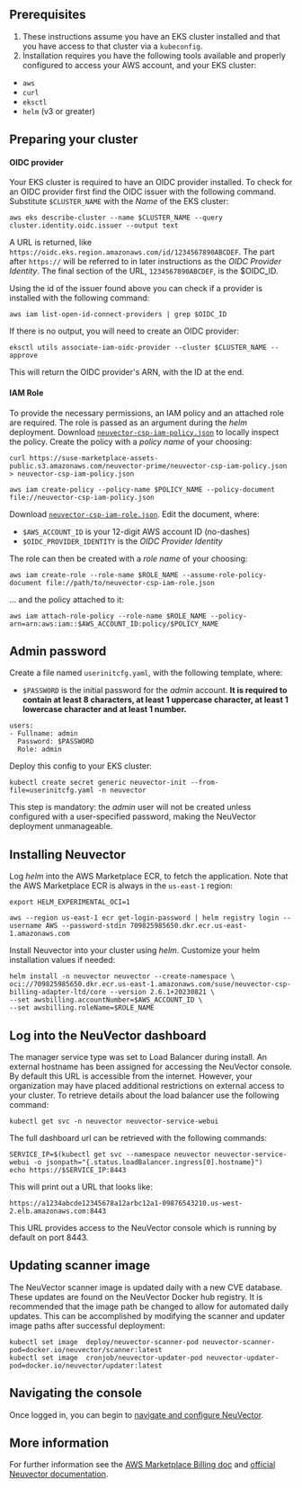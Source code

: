 ## Prerequisites

1. These instructions assume you have an EKS cluster installed and that you have access to that cluster via a `kubeconfig`.
2. Installation requires you have the following tools available and properly configured to access your AWS account, and your EKS cluster:
* `aws`
* `curl`
* `eksctl`
* `helm` (v3 or greater)

## Preparing your cluster

#### OIDC provider

Your EKS cluster is required to have an OIDC provider installed. To check for an OIDC provider first find the OIDC issuer with the following command. Substitute `$CLUSTER_NAME` with the *Name* of the EKS cluster:

```
aws eks describe-cluster --name $CLUSTER_NAME --query cluster.identity.oidc.issuer --output text
```

A URL is returned, like `https://oidc.eks.region.amazonaws.com/id/1234567890ABCDEF`. The part after `https://` will be referred to in later instructions as the *OIDC Provider Identity*. The final section of the URL, `1234567890ABCDEF`, is the $OIDC_ID.

Using the id of the issuer found above you can check if a provider is installed with the following command:

```
aws iam list-open-id-connect-providers | grep $OIDC_ID
```

If there is no output, you will need to create an OIDC provider:

```
eksctl utils associate-iam-oidc-provider --cluster $CLUSTER_NAME --approve
```

This will return the OIDC provider's ARN, with the ID at the end.

#### IAM Role

To provide the necessary permissions, an IAM policy and an attached role are required. The role is passed as an argument during the *helm* deployment. Download [`neuvector-csp-iam-policy.json`](https://suse-marketplace-assets-public.s3.amazonaws.com/neuvector-prime/neuvector-csp-iam-policy.json) to locally inspect the policy. Create the policy with a *policy name* of your choosing:

```
curl https://suse-marketplace-assets-public.s3.amazonaws.com/neuvector-prime/neuvector-csp-iam-policy.json > neuvector-csp-iam-policy.json

aws iam create-policy --policy-name $POLICY_NAME --policy-document file://neuvector-csp-iam-policy.json
```

Download [`neuvector-csp-iam-role.json`](https://suse-marketplace-assets-public.s3.amazonaws.com/neuvector-prime/neuvector-csp-iam-role.json). Edit the document, where:

* `$AWS_ACCOUNT_ID` is your 12-digit AWS account ID (no-dashes)
* `$OIDC_PROVIDER_IDENTITY` is the *OIDC Provider Identity*

The role can then be created with a *role name* of your choosing:

```
aws iam create-role --role-name $ROLE_NAME --assume-role-policy-document file://path/to/neuvector-csp-iam-role.json
```

... and the policy attached to it:

```
aws iam attach-role-policy --role-name $ROLE_NAME --policy-arn=arn:aws:iam::$AWS_ACCOUNT_ID:policy/$POLICY_NAME
```

## Admin password

Create a file named `userinitcfg.yaml`, with the following template, where:

* `$PASSWORD` is the initial password for the _admin_ account. **It is required to contain at least 8 characters, at least 1 uppercase character, at least 1 lowercase character and at least 1 number.**

```
users:
- Fullname: admin
  Password: $PASSWORD
  Role: admin
```

Deploy this config to your EKS cluster:

```
kubectl create secret generic neuvector-init --from-file=userinitcfg.yaml -n neuvector
```

This step is mandatory: the _admin_ user will not be created unless configured with a user-specified password, making the NeuVector deployment unmanageable.


## Installing Neuvector

Log *helm* into the AWS Marketplace ECR, to fetch the application. Note that the AWS Marketplace ECR is always in the `us-east-1` region:

```
export HELM_EXPERIMENTAL_OCI=1

aws --region us-east-1 ecr get-login-password | helm registry login --username AWS --password-stdin 709825985650.dkr.ecr.us-east-1.amazonaws.com
```

Install Neuvector into your cluster using *helm*. Customize your helm installation values if needed:

```
helm install -n neuvector neuvector --create-namespace \
oci://709825985650.dkr.ecr.us-east-1.amazonaws.com/suse/neuvector-csp-billing-adapter-ltd/core --version 2.6.1+20230821 \
--set awsbilling.accountNumber=$AWS_ACCOUNT_ID \
--set awsbilling.roleName=$ROLE_NAME
```

## Log into the NeuVector dashboard

The manager service type was set to Load Balancer during install. An external hostname has been assigned for accessing the NeuVector console. By default this URL is accessible from the internet. However, your organization may have placed additional restrictions on external access to your cluster. To retrieve details about the load balancer use the following command:

```
kubectl get svc -n neuvector neuvector-service-webui
```

The full dashboard url can be retrieved with the following commands:

```
SERVICE_IP=$(kubectl get svc --namespace neuvector neuvector-service-webui -o jsonpath="{.status.loadBalancer.ingress[0].hostname}")
echo https://$SERVICE_IP:8443
```

This will print out a URL that looks like:

```
https://a1234abcde12345678a12arbc12a1-09876543210.us-west-2.elb.amazonaws.com:8443
```

This URL provides access to the NeuVector console which is running by default on port 8443.

## Updating scanner image

The NeuVector scanner image is updated daily with a new CVE database. These updates are found on the NeuVector Docker hub registry. It is recommended that the image path be changed to allow for automated daily updates. This can be accomplished by modifying the scanner and updater image paths after successful deployment:

```
kubectl set image  deploy/neuvector-scanner-pod neuvector-scanner-pod=docker.io/neuvector/scanner:latest
kubectl set image  cronjob/neuvector-updater-pod neuvector-updater-pod=docker.io/neuvector/updater:latest
```

## Navigating the console

Once logged in, you can begin to [navigate and configure NeuVector](https://open-docs.neuvector.com/navigation/navigation).

## More information

For further information see the [AWS Marketplace Billing doc](https://open-docs.neuvector.com/deploying/awsmarketplace) and [official Neuvector documentation](https://open-docs.neuvector.com/).
